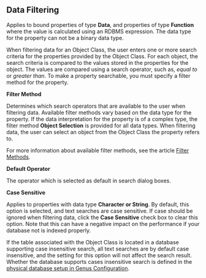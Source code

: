 ## Data Filtering

Applies to bound properties of type **Data**, and properties of type **Function** where the value is calculated using an RDBMS expression. The data type for the property can not be a binary data type.

When filtering data for an Object Class, the user enters one or more search criteria for the properties provided by the Object Class. For each object, the search criteria is compared to the values stored in the properties for the object. The values are compared using a search operator, such as, _equal to_ or _greater than_. To make a property searchable, you must specify a filter method for the property.

**Filter Method**

Determines which search operators that are available to the user when filtering data. Available filter methods vary based on the data type for the property. If the data interpretation for the property is of a complex type, the filter method **Object Selection** is provided for all data types. When filtering data, the user can select an object from the Object Class the property refers to.

For more information about available filter methods, see the article [Filter Methods](../../../../users/navigate-view-modify-and-control/working-in-tables/filter-methods.md "Filter Methods").

**Default Operator**

The operator which is selected as default in search dialog boxes.

**Case Sensitive**

Applies to properties with data type **Character or String**. By default, this option is selected, and text searches are case sensitive. If case should be ignored when filtering data, click the **Case Sensitive** check box to clear this option. Note that this can have a negative impact on the performance if your database not is indexed properly.

If the table associated with the Object Class is located in a database supporting case insensitive search, all text searches are by default case insensitive, and the setting for this option will not affect the search result. Whether the database supports cases insensitive search is defined in the [physical database setup in Genus Configuration](../../../installation-and-configuration/configure-and-maintain-genus-server.md).